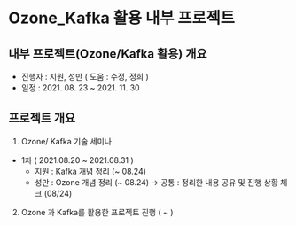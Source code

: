 # Ozone_Kafka 활용 내부 프로젝트
## 내부 프로젝트(Ozone/Kafka 활용) 개요
 - 진행자 : 지원, 성만 ( 도움 : 수정, 정희 )
 - 일정 : 2021. 08. 23 ~ 2021. 11. 30
 
## **프로젝트 개요**
1. Ozone/ Kafka 기술 세미나
 - 1차 ( 2021.08.20 ~ 2021.08.31 )
   - 지원 : Kafka 개념 정리 (~ 08.24)
   - 성만 : Ozone 개념 정리 (~ 08.24)
   → 공통 : 정리한 내용 공유 및 진행 상황 체크 (08/24)

2. Ozone 과 Kafka를 활용한 프로젝트 진행 ( ~ )

